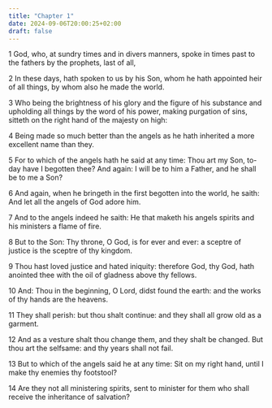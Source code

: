 ```yaml
---
title: "Chapter 1"
date: 2024-09-06T20:00:25+02:00
draft: false
---
```



1 God, who, at sundry times and in divers manners, spoke in times past to the fathers by the prophets, last of all,

2 In these days, hath spoken to us by his Son, whom he hath appointed heir of all things, by whom also he made the world.

3 Who being the brightness of his glory and the figure of his substance and upholding all things by the word of his power, making purgation of sins, sitteth on the right hand of the majesty on high:

4 Being made so much better than the angels as he hath inherited a more excellent name than they.

5 For to which of the angels hath he said at any time: Thou art my Son, to-day have I begotten thee? And again: I will be to him a Father, and he shall be to me a Son?

6 And again, when he bringeth in the first begotten into the world, he saith: And let all the angels of God adore him.

7 And to the angels indeed he saith: He that maketh his angels spirits and his ministers a flame of fire.

8 But to the Son: Thy throne, O God, is for ever and ever: a sceptre of justice is the sceptre of thy kingdom.

9 Thou hast loved justice and hated iniquity: therefore God, thy God, hath anointed thee with the oil of gladness above thy fellows.

10 And: Thou in the beginning, O Lord, didst found the earth: and the works of thy hands are the heavens.

11 They shall perish: but thou shalt continue: and they shall all grow old as a garment.

12 And as a vesture shalt thou change them, and they shalt be changed. But thou art the selfsame: and thy years shall not fail.

13 But to which of the angels said he at any time: Sit on my right hand, until I make thy enemies thy footstool?

14 Are they not all ministering spirits, sent to minister for them who shall receive the inheritance of salvation?

